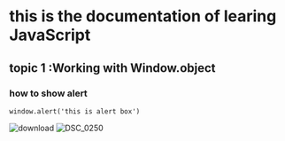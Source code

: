 # this is the documentation of learing JavaScript
## topic 1 :Working with Window.object 
### how to show alert
```
window.alert('this is alert box')
```
![download](https://user-images.githubusercontent.com/76769857/143728008-a45669fe-0ee1-42f1-872d-e2c05ec44fdd.png)
![DSC_0250](https://user-images.githubusercontent.com/76769857/143728781-5edc5b13-11f4-48be-849c-45d3a59723b0.JPG)

